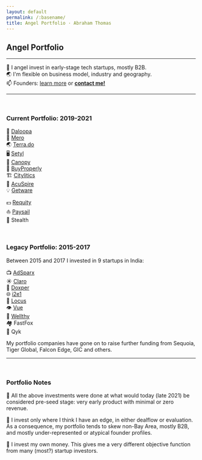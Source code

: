```yaml
---
layout: default
permalink: /:basename/
title: Angel Portfolio · Abraham Thomas
---
```


## Angel Portfolio

----

🦋 I angel invest in early-stage tech startups, mostly B2B.  
🌏 I'm flexible on business model, industry and geography.  
📫 Founders: [learn more](/angel) or **[contact me!](/contact)**  

----

<br/>

### Current Portfolio: 2019-2021

🧠 [Daloopa](https://www.daloopa.com/)  
🏢 [Mero](https://mero.co/)  
🌏 [Terra.do](https://terra.do)  
🖥️ [Setyl](https://www.setyl.com/)  
🏫 [Canopy](https://www.canopyanalytics.com/)  
🏡 [BuyProperly](https://buyproperly.ca/)  
🏗️ [Citylitics](https://citylitics.com/)  
🤝 [AcuSpire](https://acuspire.ai/)  
💡 [Getware](https://www.getware.ai)  
<!--🚚 [Erly](https://www.geterly.com)  
💳 [Klanto](https://www.klanto.com)  
🛒 [Arima](https://www.arimadata.com)  -->
💵 [Requity](https://www.requityhomes.com)  
⛵️ [Paysail](https://paysail.us)  
🥷 Stealth

<br/>

### Legacy Portfolio: 2015-2017

Between 2015 and 2017 I invested in 9 startups in India:

📺 [AdSparx](https://www.adsparx.com/)  
☀️ [Claro](https://www.claroenergy.in/)  
🔬 [Doxper](http://doxper.com/)  
🌐 [i2e1](https://i2e1.com/)  
🚛 [Locus](https://locus.sh/)  
👁️ [Vue](https://vue.ai/)  
💊 [Wellthy](https://wellthytherapeutics.com/)  
🏘️ FastFox  
🧰 Qyk  

My portfolio companies have gone on to raise further funding from Sequoia, Tiger Global, Falcon Edge, GIC and others. 

----

<br/>

### Portfolio Notes

🌱 All the above investments were done at what would today (late 2021) be considered pre-seed stage: very early product with minimal or zero revenue.

🧭 I invest only where I think I have an edge, in either dealflow or evaluation.  As a consequence, my portfolio tends to skew non-Bay Area, mostly B2B, and mostly under-represented or atypical founder profiles.

🎯 I invest my own money.  This gives me a very different objective function from many (most?) startup investors. 


<!--
In addition to investing directly in startups, I am an LP in and advisor to [GrowX Ventures](http://www.growxventures.com/), who I believe to be India's best seed-stage venture capital firm.  
-->

<br/>
<br/>